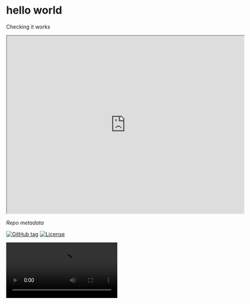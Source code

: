 # hello world

Checking it works


<!-- your HTML -->
<iframe src="https://drive.google.com/file/d/1ij1TMekV6f0RcngUb9C_JFwEtfW06ANh/preview" width="640" height="480" allow="autoplay"></iframe>




<i>Repo metadata</i>

<a href="https://github.com/smthomas-sci/representation-learning-non-melanoma/releases/"><img src="https://img.shields.io/github/tag/smthomas-sci/representation-learning-non-melanoma?include_prereleases=&sort=semver&color=blue" alt="GitHub tag"></a>
<a href="#license"><img src="https://img.shields.io/badge/License-MIT-blue" alt="License"></a>

<video controls="controls" class="video-stream" x-webkit-airplay="allow" data-youtube-id="N9oxmRT2YWw" src="http://v20.lscache8.c.youtube.com/videoplayback?sparams=id%2Cexpire%2Cip%2Cipbits%2Citag%2Cratebypass%2Coc%3AU0hPRVRMVV9FSkNOOV9MRllD&amp;itag=43&amp;ipbits=0&amp;signature=D2BCBE2F115E68C5FF97673F1D797F3C3E3BFB99.59252109C7D2B995A8D51A461FF9A6264879948E&amp;sver=3&amp;ratebypass=yes&amp;expire=1300417200&amp;key=yt1&amp;ip=0.0.0.0&amp;id=37da319914f6616c"></video>

